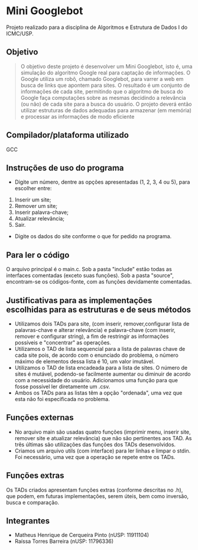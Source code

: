 # Mini Googlebot

Projeto realizado para a disciplina de Algoritmos e Estrutura de Dados I do ICMC/USP.

## Objetivo

> O objetivo deste projeto é desenvolver um Mini Googlebot, isto é, uma simulação do algoritmo Google real para captação de informações. O Google utiliza um robô, chamado Googlebot, para varrer a web em busca de links que apontem para sites. O resultado é um conjunto de informações de cada site, permitindo que o algoritmo de busca do Google faça computações sobre as mesmas decidindo a relevância (ou não) de cada site para a busca do usuário. O projeto deverá então utilizar estruturas de dados adequadas para armazenar (em memória) e processar as informações de modo eficiente

## Compilador/plataforma utilizado

GCC

## Instruções de uso do programa

- Digite um número, dentre as opções apresentadas (1, 2, 3, 4 ou 5), para escolher entre:

1. Inserir um site;
2. Remover um site;
3. Inserir palavra-chave;
4. Atualizar relevância;
5. Sair.

- Digite os dados do site conforme o que for pedido na programa.

## Para ler o código

O arquivo principal é o main.c. Sob a pasta "include" estão todas as interfaces comentadas (exceto suas funções). Sob a pasta "source", encontram-se os códigos-fonte, com as funções devidamente comentadas.

## Justificativas para as implementações escolhidas para as estruturas e de seus métodos

- Utilizamos dois TADs para site, (com inserir, remover,configurar lista de palavras-chave e alterar relevância) e palavra-chave (com inserir, remover e configurar string), a fim de restringir as informações possíveis e "concentrar" as operações.
- Utilizamos o TAD de lista sequencial para a lista de palavras chave de cada site pois, de acordo com o enunciado do problema, o número máximo de elementos dessa lista é 10, um valor imutável.
- Utilizamos o TAD de lista encadeada para a lista de sites. O número de sites é mutável, podendo-se facilmente aumentar ou diminuir de acordo com a necessidade do usuário. Adicionamos uma função para que fosse possível ler diretamente um .csv.
- Ambos os TADs para as listas têm a opção "ordenada", uma vez que esta não foi especificada no problema.

## Funções externas

- No arquivo main são usadas quatro funções (imprimir menu, inserir site, remover site e atualizar relevância) que não são pertinentes aos TAD. As três últimas são utilizações das funções dos TADs desenvolvidos.
- Criamos um arquivo utils (com interface) para ler linhas e limpar o stdin. Foi necessário, uma vez que a operação se repete entre os TADs.

## Funções extras

Os TADs criados apresentam funções extras (conforme descritas no .h), que podem, em futuras implementações, serem úteis, bem como inversão, busca e comparação.

## Integrantes

- Matheus Henrique de Cerqueira Pinto (nUSP: 11911104)
- Raíssa Torres Barreira (nUSP: 11796336)
